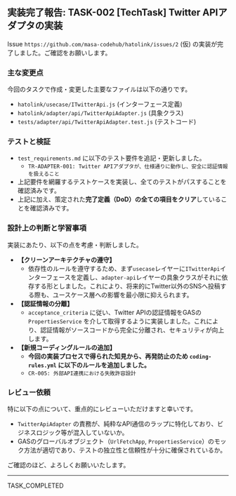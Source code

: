 ## 実装完了報告: TASK-002 [TechTask] Twitter APIアダプタの実装

Issue `https://github.com/masa-codehub/hatolink/issues/2` (仮) の実装が完了しました。ご確認をお願いします。

### 主な変更点

今回のタスクで作成・変更した主要なファイルは以下の通りです。

-   `hatolink/usecase/ITwitterApi.js` (インターフェース定義)
-   `hatolink/adapter/api/TwitterApiAdapter.js` (具象クラス)
-   `tests/adapter/api/TwitterApiAdapter.test.js` (テストコード)

### テストと検証

-   `test_requirements.md` に以下のテスト要件を追記・更新しました。
    -   `TR-ADAPTER-001: Twitter APIアダプタが、仕様通りに動作し、安全に認証情報を扱えること`
-   上記要件を網羅するテストケースを実装し、全てのテストがパスすることを確認済みです。
-   上記に加え、策定された**完了定義（DoD）の全ての項目をクリア**していることを確認済みです。

### 設計上の判断と学習事項

実装にあたり、以下の点を考慮・判断しました。

-   **【クリーンアーキテクチャの遵守】**
    -   依存性のルールを遵守するため、まず`usecase`レイヤーに`ITwitterApi`インターフェースを定義し、`adapter-api`レイヤーの具象クラスがそれに依存する形としました。これにより、将来的にTwitter以外のSNSへ投稿する際も、ユースケース層への影響を最小限に抑えられます。
-   **【認証情報の分離】**
    -   `acceptance_criteria` に従い、Twitter APIの認証情報をGASの `PropertiesService` を介して取得するように実装しました。これにより、認証情報がソースコードから完全に分離され、セキュリティが向上します。
-   **【新規コーディングルールの追加】**
    -   **今回の実装プロセスで得られた知見から、再発防止のため `coding-rules.yml` に以下のルールを追加しました。**
    -   `CR-005: 外部API連携における失敗許容設計`

### レビュー依頼

特に以下の点について、重点的にレビューいただけますと幸いです。

-   `TwitterApiAdapter` の責務が、純粋なAPI通信のラップに特化しており、ビジネスロジック等が混入していないか。
-   GASのグローバルオブジェクト（`UrlFetchApp`, `PropertiesService`）のモック方法が適切であり、テストの独立性と信頼性が十分に確保されているか。

ご確認のほど、よろしくお願いいたします。

---
TASK_COMPLETED
